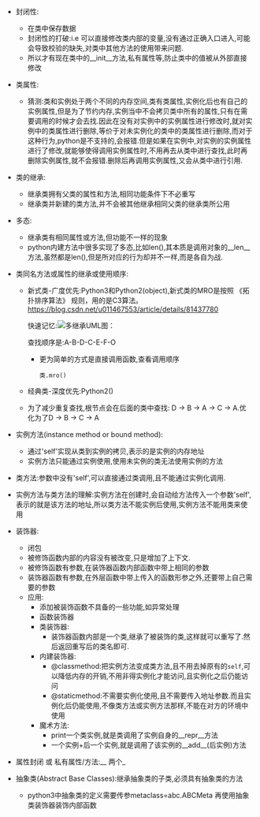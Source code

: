 - 封闭性:
   - 在类中保存数据
   - 封闭性的打破:i.e 可以直接修改类内部的变量,没有通过正确入口进入,可能会导致校验的缺失,对类中其他方法的使用带来问题.
   - 所以才有现在类中的\_\_init\_\_方法,私有属性等,防止类中的值被从外部直接修改
- 类属性:
  
    - 猜测:类和实例处于两个不同的内存空间,类有类属性,实例化后也有自己的实例属性,但是为了节约内存,实例当中不会拷贝类中所有的属性,只有在需要调用的时候才会去找.因此在没有对实例中的实例属性进行修改时,就对实例中的类属性进行删除,等价于对未实例化的类中的类属性进行删除,而对于这种行为,python是不支持的,会报错.但是如果在实例中,对实例的实例属性进行了修改,就能够使得调用实例属性时,不用再去从类中进行查找,此时再删除实例属性,就不会报错.删除后再调用实例属性,又会从类中进行引用.
    
- 类的继承:
    - 继承类拥有父类的属性和方法,相同功能条件下不必重写
    - 继承类并新建的类方法,并不会被其他继承相同父类的继承类所公用
- 多态:
    - 继承类有相同属性或方法,但功能不一样的现象
    - python内建方法中很多实现了多态,比如len(),其本质是调用对象的\_\_len\_\_方法,虽然都是len(),但是所对应的行为却并不一样,而是各自为战.
- 类同名方法或属性的继承或使用顺序:
    - 新式类-广度优先:Python3和Python2(object),新式类的MRO是按照 《拓扑排序算法》 规则，用的是C3算法。https://blog.csdn.net/u011467553/article/details/81437780
    
      快速记忆:![多继承UML图：](https://img-blog.csdn.net/20160912114102701?watermark/2/text/aHR0cDovL2Jsb2cuY3Nkbi5uZXQv/font/5a6L5L2T/fontsize/400/fill/I0JBQkFCMA==/dissolve/70/gravity/Center)
    
      查找顺序是:A-B-D-C-E-F-O
    
        - 更为简单的方式是直接调用函数,查看调用顺序
        
          ```类.mro()```
    - 经典类-深度优先:Python2()
    - 为了减少重复查找,根节点会在后面的类中查找: D -> B -> A -> C -> A.优化为了D -> B -> C -> A
- 实例方法(instance method or bound method):
    - 通过'self'实现从类到实例的拷贝,表示的是实例的内存地址
    - 实例方法只能通过实例使用,使用未实例的类无法使用实例的方法
- 类方法:参数中没有'self',可以直接通过类调用,且不能通过实例化调用.
- 实例方法与类方法的理解:实例方法在创建时,会自动给方法传入一个参数'self',表示的就是该方法的地址,所以类方法不能实例后使用,实例方法不能用类来使用
- 装饰器:
    - 闭包
    - 被修饰函数内部的内容没有被改变,只是增加了上下文.
    - 被修饰函数有参数,在装饰器函数内部函数中带上相同的参数
    - 装饰器函数有参数,在外层函数中带上传入的函数形参之外,还要带上自己需要的参数
    - 应用:
        - 添加被装饰函数不具备的一些功能,如异常处理
        - 函数装饰器
        - 类装饰器:
            - 装饰器函数内部是一个类,继承了被装饰的类,这样就可以重写了.然后返回重写后的类名即可.
        - 内建装饰器:
            - @classmethod:把实例方法变成类方法,且不用去掉原有的`self`,可以降低内存的开销,不用非得实例化才能访问,且实例化之后仍能访问
            - @staticmethod:不需要实例化使用,且不需要传入地址参数.而且实例化后仍能使用,不像类方法或实例方法那样,不能在对方的环境中使用
        - 魔术方法:
            - print一个类实例,就是类调用了实例自身的__repr__方法
            - 一个实例+后一个实例,就是调用了该实例的__add__(后实例)方法
- 属性封闭 或 私有属性/方法:\_\_  两个_
- 抽象类(Abstract Base Classes):继承抽象类的子类,必须具有抽象类的方法
    - python3中抽象类的定义需要传参metaclass=abc.ABCMeta 再使用抽象类装饰器装饰内部函数
